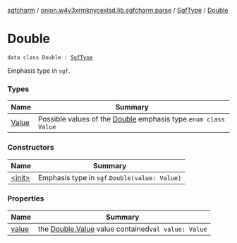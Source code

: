 [sgfcharm](../../../index.md) / [onion.w4v3xrmknycexlsd.lib.sgfcharm.parse](../../index.md) / [SgfType](../index.md) / [Double](./index.md)

# Double

`data class Double : `[`SgfType`](../index.md)

Emphasis type in `sgf`.

### Types

| Name | Summary |
|---|---|
| [Value](-value/index.md) | Possible values of the [Double](./index.md) emphasis type.`enum class Value` |

### Constructors

| Name | Summary |
|---|---|
| [&lt;init&gt;](-init-.md) | Emphasis type in `sgf`.`Double(value: Value)` |

### Properties

| Name | Summary |
|---|---|
| [value](value.md) | the [Double.Value](-value/index.md) value contained`val value: Value` |
